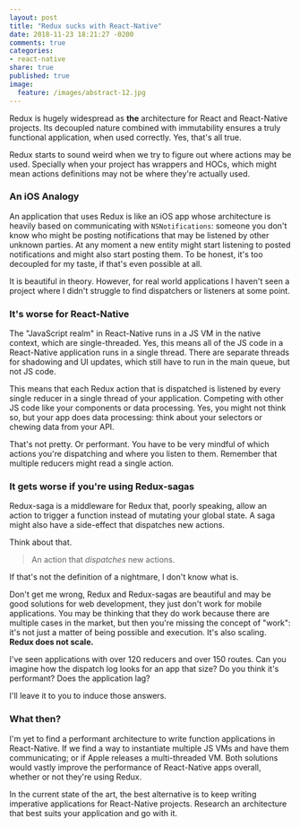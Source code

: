 ```yaml
---
layout: post
title: "Redux sucks with React-Native"
date: 2018-11-23 18:21:27 -0200
comments: true
categories:
- react-native
share: true
published: true
image:
  feature: /images/abstract-12.jpg 
---
```


Redux is hugely widespread as **the** architecture for React and React-Native projects. Its
decoupled nature combined with immutability ensures a truly functional application, when used
correctly. Yes, that's all true.

Redux starts to sound weird when we try to figure out where actions may be used. Specially when your
project has wrappers and HOCs, which might mean actions definitions may not be where they're
actually used.

<!-- more -->

### An iOS Analogy

An application that uses Redux is like an iOS app whose architecture is heavily based on
communicating with `NSNotifications`: someone you don't know who might be posting notifications that
may be listened by other unknown parties. At any moment a new entity might start listening to posted
notifications and might also start posting them. To be honest, it's too decoupled for my taste, if
that's even possible at all.

It is beautiful in theory. However, for real world applications I haven't seen a project where I
didn't struggle to find dispatchers or listeners at some point.

### It's worse for React-Native

The "JavaScript realm" in React-Native runs in a JS VM in the native context, which are
single-threaded. Yes, this means all of the JS code in a React-Native application runs in a single
thread. There are separate threads for shadowing and UI updates, which still have to run in the main
queue, but not JS code.

This means that each Redux action that is dispatched is listened by every single reducer in a single
thread of your application. Competing with other JS code like your components or data processing.
Yes, you might not think so, but your app does data processing: think about your selectors or
chewing data from your API.

That's not pretty. Or performant. You have to be very mindful of which actions you're dispatching
and where you listen to them. Remember that multiple reducers might read a single action.

### It gets worse if you're using Redux-sagas

Redux-saga is a middleware for Redux that, poorly speaking, allow an action to trigger a function
instead of mutating your global state. A saga might also have a side-effect that dispatches new
actions.

Think about that.

> An action that _dispatches_ new actions.

If that's not the definition of a nightmare, I don't know what is.

Don't get me wrong, Redux and Redux-sagas are beautiful and may be good solutions for web
development, they just don't work for mobile applications. You may be thinking that they do work
because there are multiple cases in the market, but then you're missing the concept of "work": it's
not just a matter of being possible and execution. It's also scaling. **Redux does not scale.**

I've seen applications with over 120 reducers and over 150 routes. Can you imagine how the dispatch
log looks for an app that size? Do you think it's performant? Does the application lag?

I'll leave it to you to induce those answers.

### What then?

I'm yet to find a performant architecture to write function applications in React-Native. If we find
a way to instantiate multiple JS VMs and have them communicating; or if Apple releases a
multi-threaded VM. Both solutions would vastly improve the performance of React-Native apps overall,
whether or not they're using Redux.

In the current state of the art, the best alternative is to keep writing imperative applications for
React-Native projects. Research an architecture that best suits your application and go with it.